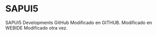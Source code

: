 # SAPUI5
SAPUI5 Developments GitHub
Modificado en GITHUB.
Modificado en WEBIDE
Modificado otra vez.
